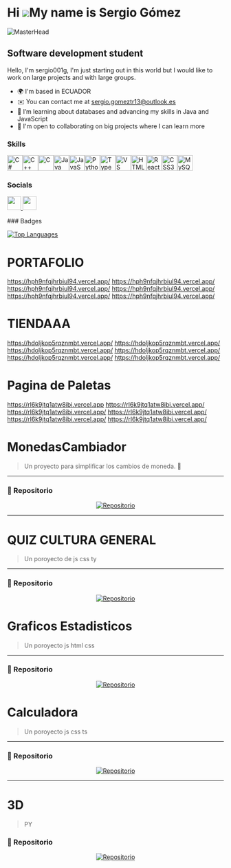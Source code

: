 Hi ![](https://user-images.githubusercontent.com/18350557/176309783-0785949b-9127-417c-8b55-ab5a4333674e.gif)My name is Sergio Gómez
====================================================================================================================================
![MasterHead](https://img.freepik.com/free-vector/smoking-area-neon-sign-cigarette-with-smoke-round-night-bright-advertisement_1262-11915.jpg?t=st=1734658986~exp=1734662586~hmac=52192c4bbbb6e9a044ccc090d97e9f19049a03b17144b2f66cbecc21f22f0bbe&w=740)

Software development student
----------------------------

Hello, I'm sergio001g, I'm just starting out in this world but I would like to work on large projects and with large groups.

* 🌍  I'm based in ECUADOR
* ✉️  You can contact me at [sergio.gomeztr13@outlook.es](mailto:sergio.gomeztr13@outlook.es)
* 🧠  I’m learning about databases and advancing my skills in Java and JavaScript
* 🤝  I'm open to collaborating on big projects where I can learn more

### Skills

<p align="left">
<a href="https://docs.microsoft.com/en-us/dotnet/csharp/" target="_blank" rel="noreferrer"><img src="https://raw.githubusercontent.com/danielcranney/readme-generator/main/public/icons/skills/csharp-colored.svg" width="36" height="36" alt="C#" /></a><a href="https://docs.microsoft.com/en-us/cpp/?view=msvc-170" target="_blank" rel="noreferrer"><img src="https://raw.githubusercontent.com/danielcranney/readme-generator/main/public/icons/skills/cplusplus-colored.svg" width="36" height="36" alt="C++" /></a><a href="https://docs.microsoft.com/en-us/cpp/?view=msvc-170" target="_blank" rel="noreferrer"><img src="https://raw.githubusercontent.com/danielcranney/readme-generator/main/public/icons/skills/c-colored.svg" width="36" height="36" alt="C" /></a><a href="https://www.oracle.com/java/" target="_blank" rel="noreferrer"><img src="https://raw.githubusercontent.com/danielcranney/readme-generator/main/public/icons/skills/java-colored.svg" width="36" height="36" alt="Java" /></a><a href="https://developer.mozilla.org/en-US/docs/Web/JavaScript" target="_blank" rel="noreferrer"><img src="https://raw.githubusercontent.com/danielcranney/readme-generator/main/public/icons/skills/javascript-colored.svg" width="36" height="36" alt="JavaScript" /></a><a href="https://www.python.org/" target="_blank" rel="noreferrer"><img src="https://raw.githubusercontent.com/danielcranney/readme-generator/main/public/icons/skills/python-colored.svg" width="36" height="36" alt="Python" /></a><a href="https://www.typescriptlang.org/" target="_blank" rel="noreferrer"><img src="https://raw.githubusercontent.com/danielcranney/readme-generator/main/public/icons/skills/typescript-colored.svg" width="36" height="36" alt="TypeScript" /></a><a href="https://code.visualstudio.com/" target="_blank" rel="noreferrer"><img src="https://raw.githubusercontent.com/danielcranney/readme-generator/main/public/icons/skills/visualstudiocode.svg" width="36" height="36" alt="VS Code" /></a><a href="https://developer.mozilla.org/en-US/docs/Glossary/HTML5" target="_blank" rel="noreferrer"><img src="https://raw.githubusercontent.com/danielcranney/readme-generator/main/public/icons/skills/html5-colored.svg" width="36" height="36" alt="HTML5" /></a><a href="https://reactjs.org/" target="_blank" rel="noreferrer"><img src="https://raw.githubusercontent.com/danielcranney/readme-generator/main/public/icons/skills/react-colored.svg" width="36" height="36" alt="React" /></a><a href="https://www.w3.org/TR/CSS/#css" target="_blank" rel="noreferrer"><img src="https://raw.githubusercontent.com/danielcranney/readme-generator/main/public/icons/skills/css3-colored.svg" width="36" height="36" alt="CSS3" /></a><a href="https://www.mysql.com/" target="_blank" rel="noreferrer"><img src="https://raw.githubusercontent.com/danielcranney/readme-generator/main/public/icons/skills/mysql-colored.svg" width="36" height="36" alt="MySQL" /></a>
</p>

### Socials

<p align="left"> <a href="https://www.github.com/sergio001g" target="_blank" rel="noreferrer"> <picture> <source media="(prefers-color-scheme: dark)" srcset="https://raw.githubusercontent.com/danielcranney/readme-generator/main/public/icons/socials/github-dark.svg" /> <source media="(prefers-color-scheme: light)" srcset="https://raw.githubusercontent.com/danielcranney/readme-generator/main/public/icons/socials/github.svg" /> <img src="https://raw.githubusercontent.com/danielcranney/readme-generator/main/public/icons/socials/github.svg" width="32" height="32" /> </picture> </a> <a href="http://www.instagram.com/gomezzzz__________" target="_blank" rel="noreferrer"> <picture> <source media="(prefers-color-scheme: dark)" srcset="https://raw.githubusercontent.com/danielcranney/readme-generator/main/public/icons/socials/instagram-dark.svg" /> <source media="(prefers-color-scheme: light)" srcset="https://raw.githubusercontent.com/danielcranney/readme-generator/main/public/icons/socials/instagram.svg" /> <img src="https://raw.githubusercontent.com/danielcranney/readme-generator/main/public/icons/socials/instagram.svg" width="32" height="32" /> </picture> </a></p>
### Badges

<a href="https://github.com/sergio001g" align="left"><img src="https://github-readme-stats.vercel.app/api/top-langs/?username=sergio001g&langs_count=10&title_color=0891b2&text_color=ffffff&icon_color=0891b2&bg_color=1c1917&hide_border=true&locale=en&custom_title=Top%20%Languages" alt="Top Languages" /></a>


# PORTAFOLIO 
https://hph9nfqjhrbiul94.vercel.app/
https://hph9nfqjhrbiul94.vercel.app/
https://hph9nfqjhrbiul94.vercel.app/
https://hph9nfqjhrbiul94.vercel.app/
https://hph9nfqjhrbiul94.vercel.app/
https://hph9nfqjhrbiul94.vercel.app/
# TIENDAAA
https://hdoljkop5rqznmbt.vercel.app/
https://hdoljkop5rqznmbt.vercel.app/
https://hdoljkop5rqznmbt.vercel.app/
https://hdoljkop5rqznmbt.vercel.app/
https://hdoljkop5rqznmbt.vercel.app/
https://hdoljkop5rqznmbt.vercel.app/
# Pagina de Paletas 
https://rl6k9jtq1atw8ibi.vercel.app
https://rl6k9jtq1atw8ibi.vercel.app/
https://rl6k9jtq1atw8ibi.vercel.app/
https://rl6k9jtq1atw8ibi.vercel.app/
https://rl6k9jtq1atw8ibi.vercel.app/
https://rl6k9jtq1atw8ibi.vercel.app/

# MonedasCambiador

> Un proyecto para simplificar los cambios de moneda. 💸

---

### 📂 Repositorio
<p align="center">
    <a href="https://github.com/sergio001g/MonedasCambiador">
        <img src="https://img.shields.io/badge/Repositorio-MonedasCambiador-blue?style=for-the-badge&logo=github" alt="Repositorio">
    </a>
</p>

---
# QUIZ CULTURA GENERAL
> Un poroyecto de js css ty


---



### 📂 Repositorio 
<p align="center">
    <a href="https://github.com/sergio001g/preguntas.CSS-JS-TS">
        <img src="https://img.shields.io/badge/Repositorio-preguntas TY,JS,CSS-blue?style=for-the-badge&logo=github" alt="Repositorio">
    </a>
</p>


# Graficos Estadisticos 
> Un poroyecto js html css


---



### 📂 Repositorio 
<p align="center">
    <a href="https://github.com/sergio001g/Graficos-estadisticos">
        <img src="https://img.shields.io/badge/Repositorio-Graficos Estadisticos-blue?style=for-the-badge&logo=github" alt="Repositorio">
    </a>
</p>


# Calculadora
> Un poroyecto js css ts


---



### 📂 Repositorio 
<p align="center">
    <a href="https://github.com/sergio001g/Calculadora-con-hoja-de-calculo-b-sico-">
        <img src="https://img.shields.io/badge/Repositorio-Calculadora-blue?style=for-the-badge&logo=github" alt="Repositorio">
    </a>
</p>

---

# 3D
> PY

### 📂 Repositorio 
<p align="center">
    <a href="https://github.com/sergio001g/3d">
        <img src="https://img.shields.io/badge/Repositorio-3D-blue?style=for-the-badge&logo=github" alt="Repositorio">
    </a>
</p>
